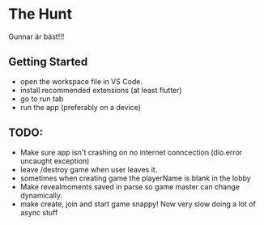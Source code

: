 # The Hunt

Gunnar är bäst!!!

## Getting Started

- open the workspace file in VS Code.
- install recommended extensions (at least flutter)
- go to run tab
- run the app (preferably on a device)

## TODO:
- Make sure app isn't crashing on no internet conncection (dio.error uncaught exception)
- leave /destroy game when user leaves it.
- sometimes when creating game the playerName is blank in the lobby
- Make revealmoments saved in parse so game master can change dynamically.
- make create, join and start game snappy! Now very slow doing a lot of async stuff